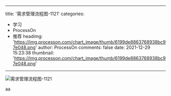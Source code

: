 
---
title: '需求管理流程图-1121'
categories: 
 - 学习
 - ProcessOn
 - 推荐
headimg: 'https://img.processon.com/chart_image/thumb/6199de8863768938bc97e048.png'
author: ProcessOn
comments: false
date: 2021-12-29 15:23:38
thumbnail: 'https://img.processon.com/chart_image/thumb/6199de8863768938bc97e048.png'
---

<div>   
<img class="thumb" alt="需求管理流程图-1121" src="https://img.processon.com/chart_image/thumb/6199de8863768938bc97e048.png" referrerpolicy="no-referrer">
<p>aa</p>  
</div>
            